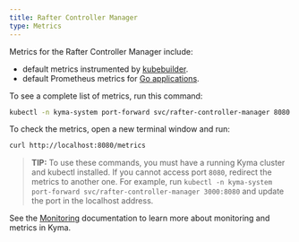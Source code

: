 ```yaml
---
title: Rafter Controller Manager
type: Metrics
---
```


Metrics for the Rafter Controller Manager include:

- default metrics instrumented by [kubebuilder](https://book.kubebuilder.io/).
- default Prometheus metrics for [Go applications](https://prometheus.io/docs/guides/go-application/).

To see a complete list of metrics, run this command:

```bash
kubectl -n kyma-system port-forward svc/rafter-controller-manager 8080
```

To check the metrics, open a new terminal window and run:

```bash
curl http://localhost:8080/metrics
```

> **TIP:** To use these commands, you must have a running Kyma cluster and kubectl installed. If you cannot access port `8080`, redirect the metrics to another one. For example, run `kubectl -n kyma-system port-forward svc/rafter-controller-manager 3000:8080` and update the port in the localhost address.

See the [Monitoring](/components/monitoring) documentation to learn more about monitoring and metrics in Kyma.

